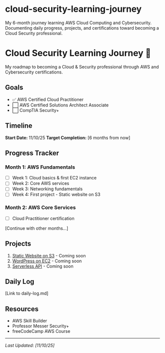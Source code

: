 # cloud-security-learning-journey
My 6-month journey learning AWS Cloud Computing and Cybersecurity. Documenting daily progress, projects, and certifications toward becoming a Cloud Security professional.

# Cloud Security Learning Journey 🚀

My roadmap to becoming a Cloud & Security professional through AWS and Cybersecurity certifications.

## Goals
- ✅ AWS Certified Cloud Practitioner
- ⬜ AWS Certified Solutions Architect Associate  
- ⬜ CompTIA Security+

## Timeline
**Start Date:** 11/10/25
**Target Completion:** [6 months from now]

## Progress Tracker

### Month 1: AWS Fundamentals
- [ ] Week 1: Cloud basics & first EC2 instance
- [ ] Week 2: Core AWS services
- [ ] Week 3: Networking fundamentals
- [ ] Week 4: First project - Static website on S3

### Month 2: AWS Core Services
- [ ] Cloud Practitioner certification

[Continue with other months...]

## Projects
1. [Static Website on S3](#) - Coming soon
2. [WordPress on EC2](#) - Coming soon
3. [Serverless API](#) - Coming soon

## Daily Log
[Link to daily-log.md]

## Resources
- AWS Skill Builder
- Professor Messer Security+
- freeCodeCamp AWS Course

---

*Last Updated: [11/10/25]*
